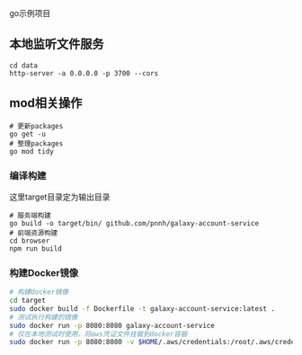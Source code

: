 go示例项目

## 本地监听文件服务

```shell
cd data
http-server -a 0.0.0.0 -p 3700 --cors
```

## mod相关操作

```shell
# 更新packages
go get -u
# 整理packages
go mod tidy
```

### 编译构建

这里target目录定为输出目录

```shell
# 服务端构建
go build -o target/bin/ github.com/pnnh/galaxy-account-service
# 前端资源构建
cd browser
npm run build
```

### 构建Docker镜像

```bash
# 构建docker镜像
cd target
sudo docker build -f Dockerfile -t galaxy-account-service:latest .
# 测试执行构建的镜像
sudo docker run -p 8080:8080 galaxy-account-service
# 仅在本地测试时使用，将aws凭证文件挂载到docker容器
sudo docker run -p 8080:8080 -v $HOME/.aws/credentials:/root/.aws/credentials:ro galaxy-account-service
```
